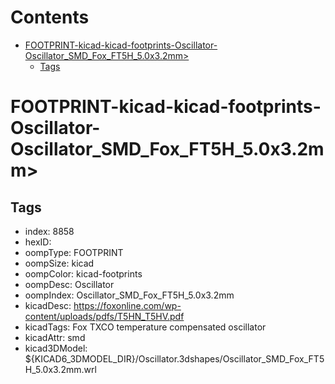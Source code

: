 



Contents
========

* [FOOTPRINT-kicad-kicad-footprints-Oscillator-Oscillator_SMD_Fox_FT5H_5.0x3.2mm>](#footprint-kicad-kicad-footprints-oscillator-oscillator_smd_fox_ft5h_50x32mm)
	* [Tags](#tags)

# FOOTPRINT-kicad-kicad-footprints-Oscillator-Oscillator_SMD_Fox_FT5H_5.0x3.2mm>

## Tags

- index: 8858
- hexID: 
- oompType: FOOTPRINT
- oompSize: kicad
- oompColor: kicad-footprints
- oompDesc: Oscillator
- oompIndex: Oscillator_SMD_Fox_FT5H_5.0x3.2mm
- kicadDesc: https://foxonline.com/wp-content/uploads/pdfs/T5HN_T5HV.pdf
- kicadTags: Fox TXCO temperature compensated oscillator
- kicadAttr: smd
- kicad3DModel: ${KICAD6_3DMODEL_DIR}/Oscillator.3dshapes/Oscillator_SMD_Fox_FT5H_5.0x3.2mm.wrl
